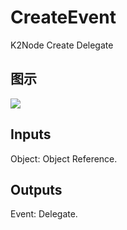# CreateEvent

K2Node Create Delegate

## 图示

![]($-20221218-18563405.png)

## Inputs

Object: Object Reference.  

## Outputs

Event: Delegate.

